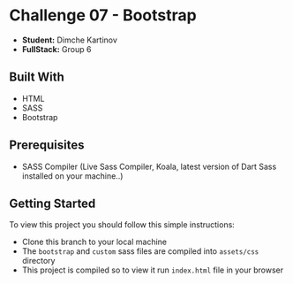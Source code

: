 # Challenge 07 - Bootstrap
- **Student:** Dimche Kartinov
- **FullStack:** Group 6

## Built With
- HTML
- SASS
- Bootstrap

## Prerequisites
- SASS Compiler (Live Sass Compiler, Koala, latest version of Dart Sass installed on your machine..)

## Getting Started
To view this project you should follow this simple instructions:
- Clone this branch to your local machine
- The `bootstrap` and `custom` sass files are compiled into `assets/css` directory
- This project is compiled so to view it run `index.html` file in your browser
